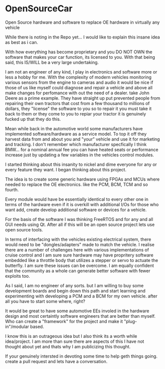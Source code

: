 # OpenSourceCar
Open Source hardware and software to replace OE hardware in virtually any vehicle

While there is noting in the Repo yet... I would like to explain this insane idea as best as i can.

With how everything has become proprietary and you DO NOT OWN the software that makes your car function, its licensed to you. With that being said, this IS/WILL be a very large undertaking.

I am not an engineer of any kind, I play in electronics and software more or less a hobby for me. With the complexity of modern vehicles monitoring various sensors from the engine to cameras and audio it would be nice if those of us like myself could diagnose and repair a vehicle and above all make changes for perfomance with out the need of a dealer. take John Deere as a prime example. They have straight up put prevented people from repairing their own tractors that cost from a few thousand to millions of dollars, they "license" the software to you so to repair it you must take it back to them or they come to you to repiar your tractor it is genuinely fucked up that they do this. 

Mean while back in the automotive world some manufacturers have implemented software/hardware as a service model. To top it off they harvest data from and about you and "your" vehicle and use it for marketing and tracking. I don't remember which manufacturer specfically I think BMW... for a nominal annual fee you can have heated seats or performance increase just by updating a few variables in the vehicles control modules.

I started thinking about this insanity to nickel and dime everyone for any or every feature they want. I began thinking about this project.

The idea is to create some generic hardware using FPGAs and MCUs where needed to replace the OE electronics. like the PCM, BCM, TCM and so fourth.

Every module would have be essentially identical to every other one in terms of the hardware even if it is overkill with additional I/Os for those who want add, create develop additional software or devices for a vehicle. 

For the basis of the software I was thinking FreeRTOS and for any and all GUI needs using Qt. After all if this will be an open source project lets use open source tools.

In terms of interfacing with the vehicles existing electrical system, there would need to be "dongles/adapters" made to match the vehicle. I realise there are a number of challenges here with various implementations of cruise control and I am sure sure hardware may have propritery software embedded like a throttle body that utilizes a stepper or servo to actuate the butterfly. I am sure these issues can be overcome. I am equally confident that the community as a whole can generate better software with fewer exploits too.

As I said, I am no engineer of any sorts. but I am willing to buy some development boards and begin down this path and start learning and experimenting with developing a PCM and a BCM for my own vehicle. after all you have to start some where, right?

It would be great to have some automotive EEs involed in the hardware design and most certaintly software engineers that are better than myself.
Who can create a "framework" for the project and make it "plug-in"/modular based.

I know this is an outrageous idea but I also think its a worth while idea/project. I am more than sure there are aspects of this I have not thought about yet and thats why I am publicizing this thought. 

If your genuinely intersted in devoting some time to help geth things going. create a pull request and lets have a conversation.




